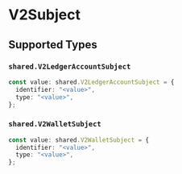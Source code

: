 # V2Subject


## Supported Types

### `shared.V2LedgerAccountSubject`

```typescript
const value: shared.V2LedgerAccountSubject = {
  identifier: "<value>",
  type: "<value>",
};
```

### `shared.V2WalletSubject`

```typescript
const value: shared.V2WalletSubject = {
  identifier: "<value>",
  type: "<value>",
};
```

